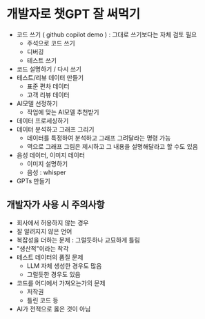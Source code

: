 # 개발자로 챗GPT 잘 써먹기
- 코드 쓰기 ( github copilot demo ) : 그대로 쓰기보다는 자체 검토 필요
  - 주석으로 코드 쓰기
  - 디버깅
  - 테스트 쓰기
- 코드 설명하기 / 다시 쓰기
- 테스트/리뷰 데이터 만들기
  - 표준 편차 데이터
  - 고객 리뷰 데이터
- AI모델 선정하기
  - 작업에 맞는 AI모델 추천받기
- 데이터 프로세싱하기
- 데이터 분석하고 그래프 그리기
  - 데이터를 특정하여 분석하고 그래프 그려달라는 명령 가능
  - 역으로 그래프 그림은 제시하고 그 내용을 설명해달라고 할 수도 있음
- 음성 데이터, 이미지 데이터
  - 이미지 설명하기
  - 음성 : whisper
- GPTs 만들기

## 개발자가 사용 시 주의사항
- 회사에서 허용하지 않는 경우
- 잘 알려지지 않은 언어
- 복잡성을 더하는 문제 : 그럴듯하나 교묘하게 틀림
- "생산적"이라는 착각
- 테스트 데이터의 품질 문제
  - LLM 자체 생성한 경우도 많음
  - 그럴듯한 경우도 있음
- 코드를 어디에서 가져오는가의 문제
  - 저작권
  - 틀린 코드 등
- AI가 전적으로 옳은 것이 아님